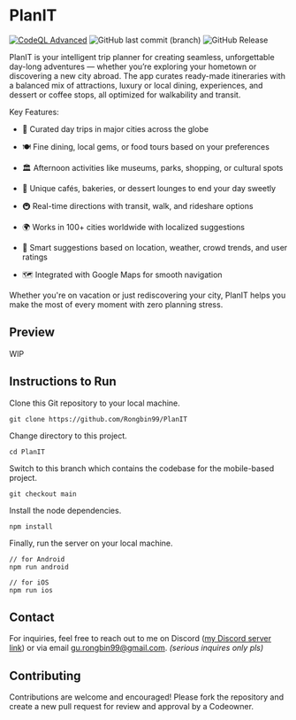 # PlanIT

[![CodeQL Advanced](https://github.com/Rongbin99/PlanIT/actions/workflows/codeql.yml/badge.svg?branch=main)](https://github.com/Rongbin99/PlanIT/actions/workflows/codeql.yml)
![GitHub last commit (branch)](https://img.shields.io/github/last-commit/Rongbin99/PlanIT/main)
![GitHub Release](https://img.shields.io/github/v/release/Rongbin99/PlanIT?style=flat)

PlanIT is your intelligent trip planner for creating seamless, unforgettable day-long adventures — whether you’re exploring your hometown or discovering a new city abroad. The app curates ready-made itineraries with a balanced mix of attractions, luxury or local dining, experiences, and dessert or coffee stops, all optimized for walkability and transit.

Key Features:

- 🎯 Curated day trips in major cities across the globe

- 🍽️ Fine dining, local gems, or food tours based on your preferences

- 🏛️ Afternoon activities like museums, parks, shopping, or cultural spots

- 🍰 Unique cafés, bakeries, or dessert lounges to end your day sweetly

- 🚇 Real-time directions with transit, walk, and rideshare options

- 🌍 Works in 100+ cities worldwide with localized suggestions

- 🤖 Smart suggestions based on location, weather, crowd trends, and user ratings

- 🗺️ Integrated with Google Maps for smooth navigation

Whether you're on vacation or just rediscovering your city, PlanIT helps you make the most of every moment with zero planning stress.

## Preview

WIP

## Instructions to Run

Clone this Git repository to your local machine.

```
git clone https://github.com/Rongbin99/PlanIT
```

Change directory to this project.

```
cd PlanIT
```

Switch to this branch which contains the codebase for the mobile-based project.

```
git checkout main
```

Install the node dependencies.

```
npm install
```

Finally, run the server on your local machine.

```
// for Android
npm run android

// for iOS
npm run ios
```

## Contact

For inquiries, feel free to reach out to me on Discord ([my Discord server link](discord.gg/3ExWbX2AXf)) or via email gu.rongbin99@gmail.com. *(serious inquires only pls)*

## Contributing

Contributions are welcome and encouraged! Please fork the repository and create a new pull request for review and approval by a Codeowner.
